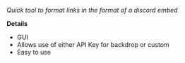 *Quick tool to format links in the format of a discord embed*

**Details**
- GUI
- Allows use of either API Key for backdrop or custom
- Easy to use

